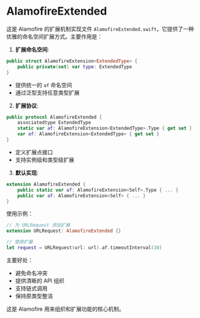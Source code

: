 #  AlamofireExtended

这是 Alamofire 的扩展机制实现文件 `AlamofireExtended.swift`，它提供了一种优雅的命名空间扩展方式。主要作用是：

1. **扩展命名空间**:
```swift
public struct AlamofireExtension<ExtendedType> {
    public private(set) var type: ExtendedType
}
```
- 提供统一的 `af` 命名空间
- 通过泛型支持任意类型扩展

2. **扩展协议**:
```swift
public protocol AlamofireExtended {
    associatedtype ExtendedType
    static var af: AlamofireExtension<ExtendedType>.Type { get set }
    var af: AlamofireExtension<ExtendedType> { get set }
}
```
- 定义扩展点接口
- 支持实例级和类型级扩展

3. **默认实现**:
```swift
extension AlamofireExtended {
    public static var af: AlamofireExtension<Self>.Type { ... }
    public var af: AlamofireExtension<Self> { ... }
}
```

使用示例：
```swift
// 为 URLRequest 添加扩展
extension URLRequest: AlamofireExtended {}

// 使用扩展
let request = URLRequest(url: url).af.timeoutInterval(30)
```

主要好处：
- 避免命名冲突
- 提供清晰的 API 组织
- 支持链式调用
- 保持原类型整洁

这是 Alamofire 用来组织和扩展功能的核心机制。
